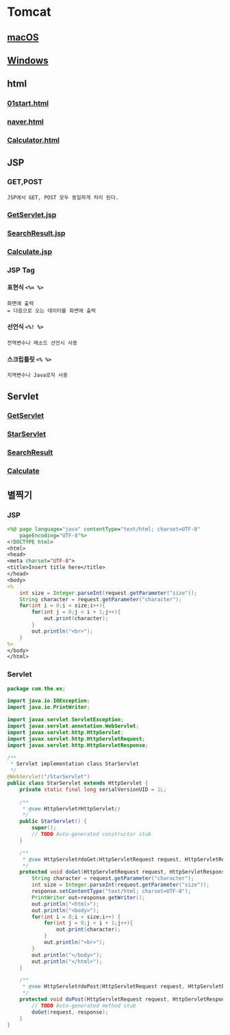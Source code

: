 # Tomcat
## [macOS](./Memo-TOMCAT-MACOS.md)
## [Windows](./Memo-TOMCAT-WINDOWS.md)
## html
### [01start.html](./java/jsp/jsp079/src/main/webapp/01start.html)
### [naver.html](./java/jsp/jsp079/src/main/webapp/naver.html)
### [Calculator.html](./java/jsp/jsp079/src/main/webapp/Calculator.html)
## JSP
### GET,POST
```
JSP에서 GET, POST 모두 동일하게 처리 된다.
```
### [GetServlet.jsp](./java/jsp/jsp079/src/main/webapp/GetServlet.jsp)
### [SearchResult.jsp](./java/jsp/jsp079/src/main/webapp/SearchResult.jsp)
### [Calculate.jsp](./java/jsp/jsp079/src/main/webapp/Calculate.jsp)
### JSP Tag
#### 표현식 `<%= %>`
```
화면에 출력
= 다음으로 오는 데이터를 화면에 출력
```
#### 선언식 `<%! %>`
```
전역변수나 메소드 선언시 사용
```
#### 스크립틀릿 `<% %>`
```
지역변수나 Java로직 사용
```
#### 
## Servlet
### [GetServlet](./java/jsp/jsp079/src/main/java/com/the/ex/GetServlet.java)
### [StarServlet](./java/jsp/jsp079/src/main/java/com/the/ex/StarServlet.java)
### [SearchResult](./java/jsp/jsp079/src/main/java/com/the/ex/SearchResult.java)
### [Calculate](./java/jsp/jsp079/src/main/java/com/the/ex/Calculate.java)
## 별찍기
### JSP
```jsp
<%@ page language="java" contentType="text/html; charset=UTF-8"
    pageEncoding="UTF-8"%>
<!DOCTYPE html>
<html>
<head>
<meta charset="UTF-8">
<title>Insert title here</title>
</head>
<body>
<%
    int size = Integer.parseInt(request.getParameter("size"));
    String character = request.getParameter("character");
    for(int i = 0;i < size;i++){
        for(int j = 0;j < i + 1;j++){
            out.print(character);
        }
        out.println("<br>");
    }
%>
</body>
</html>
```
### Servlet
```java
package com.the.ex;

import java.io.IOException;
import java.io.PrintWriter;

import javax.servlet.ServletException;
import javax.servlet.annotation.WebServlet;
import javax.servlet.http.HttpServlet;
import javax.servlet.http.HttpServletRequest;
import javax.servlet.http.HttpServletResponse;

/**
 * Servlet implementation class StarServlet
 */
@WebServlet("/StarServlet")
public class StarServlet extends HttpServlet {
	private static final long serialVersionUID = 1L;
       
    /**
     * @see HttpServlet#HttpServlet()
     */
    public StarServlet() {
        super();
        // TODO Auto-generated constructor stub
    }

	/**
	 * @see HttpServlet#doGet(HttpServletRequest request, HttpServletResponse response)
	 */
	protected void doGet(HttpServletRequest request, HttpServletResponse response) throws ServletException, IOException {
		String character = request.getParameter("character");
		int size = Integer.parseInt(request.getParameter("size"));
		response.setContentType("text/html; charset=UTF-8");
		PrintWriter out=response.getWriter();
		out.println("<html>");
		out.println("<body>");
		for(int i = 0;i < size;i++) {
			for(int j = 0;j < i + 1;j++){
				out.print(character);
			}
			out.println("<br>");
		}
		out.println("</body>");
		out.println("</html>");
	}

	/**
	 * @see HttpServlet#doPost(HttpServletRequest request, HttpServletResponse response)
	 */
	protected void doPost(HttpServletRequest request, HttpServletResponse response) throws ServletException, IOException {
		// TODO Auto-generated method stub
		doGet(request, response);
	}
}
```
